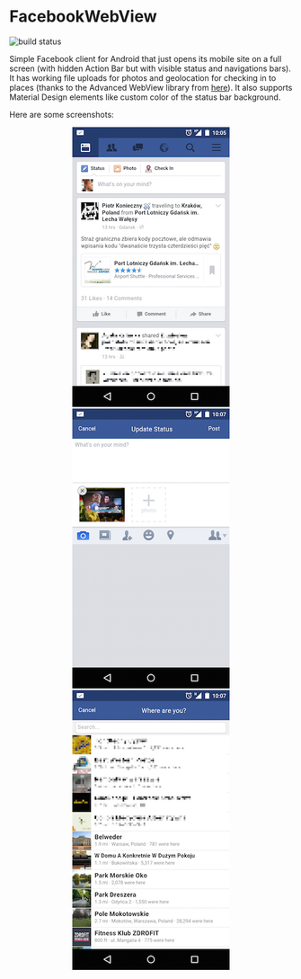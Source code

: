 # FacebookWebView

![build status](https://travis-ci.org/revanmj/FacebookWebView.svg?branch=master)

Simple Facebook client for Android that just opens its mobile site on a full screen (with hidden Action Bar but with visible status and navigations bars). It has working file uploads for photos and geolocation for checking in to places (thanks to the Advanced WebView library from [here](https://github.com/delight-im/Android-AdvancedWebView)). It also supports Material Design elements like custom color of the status bar background.

Here are some screenshots:

<div style="text-align:center"><img src ="https://raw.githubusercontent.com/revanmj/FacebookWebView/master/screenshots/fbwv1.png" /> <img src ="https://raw.githubusercontent.com/revanmj/FacebookWebView/master/screenshots/fbwv2.png" /> <img src ="https://raw.githubusercontent.com/revanmj/FacebookWebView/master/screenshots/fbwv3.png" /></div>
